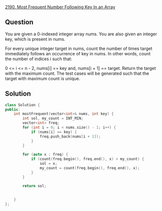[2190. Most Frequent Number Following Key In an Array](https://leetcode.com/problems/most-frequent-number-following-key-in-an-array/)

## Question

You are given a 0-indexed integer array nums. You are also given an integer key, which is present in nums.

For every unique integer target in nums, count the number of times target immediately follows an occurrence of key in nums. In other words, count the number of indices i such that:

0 <= i <= n - 2,
nums[i] == key and,
nums[i + 1] == target.
Return the target with the maximum count. The test cases will be generated such that the target with maximum count is unique.

## Solution

```cpp
class Solution {
public:
    int mostFrequent(vector<int>& nums, int key) {
        int sol, my_count = INT_MIN;
        vector<int> freq;
        for (int i = 0; i < nums.size() - 1; i++) {
            if (nums[i] == key) {
                freq.push_back(nums[i + 1]);
            }
        }
        
        for (auto x : freq) {
            if (count(freq.begin(), freq.end(), x) > my_count) {
                sol = x;
                my_count = count(freq.begin(), freq.end(), x);
            }
        }
        
        return sol;
        
        
    }
};
```
